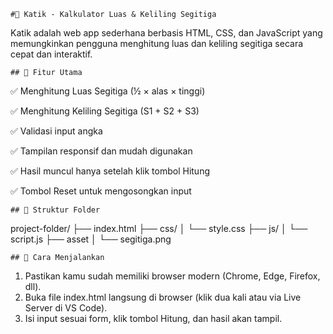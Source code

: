	#📐 Katik - Kalkulator Luas & Keliling Segitiga
Katik adalah web app sederhana berbasis HTML, CSS, dan JavaScript yang memungkinkan pengguna menghitung luas dan keliling segitiga secara cepat dan interaktif.

	## 🚀 Fitur Utama

✅ Menghitung Luas Segitiga (½ × alas × tinggi)

✅ Menghitung Keliling Segitiga (S1 + S2 + S3)

✅ Validasi input angka

✅ Tampilan responsif dan mudah digunakan

✅ Hasil muncul hanya setelah klik tombol Hitung

✅ Tombol Reset untuk mengosongkan input

	## 🧾 Struktur Folder
project-folder/
├── index.html
├── css/
│   └── style.css
├── js/
│   └── script.js
├── asset
│   └── segitiga.png

	## 🔧 Cara Menjalankan
1. Pastikan kamu sudah memiliki browser modern (Chrome, Edge, Firefox, dll).
2. Buka file index.html langsung di browser (klik dua kali atau via Live Server di VS Code).
3. Isi input sesuai form, klik tombol Hitung, dan hasil akan tampil.
